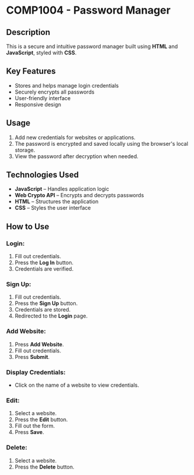 # COMP1004 - Password Manager

## Description
This is a secure and intuitive password manager built using **HTML** and **JavaScript**, styled with **CSS**.

## Key Features
- Stores and helps manage login credentials  
- Securely encrypts all passwords  
- User-friendly interface  
- Responsive design  

## Usage
1. Add new credentials for websites or applications.  
2. The password is encrypted and saved locally using the browser's local storage.  
3. View the password after decryption when needed.  

## Technologies Used
- **JavaScript** – Handles application logic  
- **Web Crypto API** – Encrypts and decrypts passwords  
- **HTML** – Structures the application  
- **CSS** – Styles the user interface  

## How to Use  

### Login:
1. Fill out credentials.  
2. Press the **Log In** button.  
3. Credentials are verified.  

### Sign Up:
1. Fill out credentials.  
2. Press the **Sign Up** button.  
3. Credentials are stored.  
4. Redirected to the **Login** page.  

### Add Website:
1. Press **Add Website**.  
2. Fill out credentials.  
3. Press **Submit**.  

### Display Credentials:
- Click on the name of a website to view credentials.  

### Edit:
1. Select a website.  
2. Press the **Edit** button.  
3. Fill out the form.  
4. Press **Save**.  

### Delete:
1. Select a website.  
2. Press the **Delete** button.  

